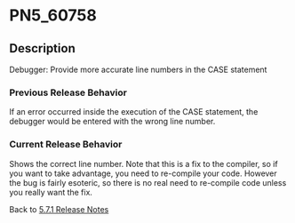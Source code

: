 # PN5_60758

<PageHeader />

## Description

Debugger: Provide more accurate line numbers in the CASE statement

### Previous Release Behavior

If an error occurred inside the execution of the CASE statement, the debugger would be entered with the wrong line number.

### Current Release Behavior

Shows the correct line number. Note that this is a fix to the compiler, so if you want to take advantage, you need to re-compile your code. However the bug is fairly esoteric, so there is no real need to re-compile code unless you really want the fix.

Back to [5.7.1 Release Notes](./../README.md)
